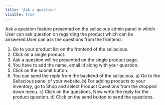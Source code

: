 ```yaml
---
title: 'Ask a question'
visible: true
---
```


Ask a question feature presented on the sellacious admin panel in which User can ask question on regarding the product which can be answered.User can ask the questions from the frontend.
1. Go to your product list on the frontend of the sellacious.
2. Click on a single product.
3. Ask a question will be presented on the single product page.
4. You have to add the name, email id along with your question.
5. Click on the submit button.
6. You can send the reply from the backend of the sellacious.
    a) Go to the Sellacious panel of your website.
    b) For adding products to your inventory, go to Shop and select Product Questions from the dropped down menu.
    c) Click on the questions, Now write the reply for the product question.
    d) Click on the send button to send the questions.

